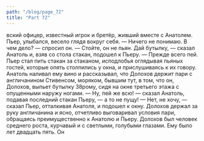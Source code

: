 ```yaml
---
path: "/blog/page_72"
title: "Part 72"
---
```


вский офицер, известный игрок и бретёр, живший вместе с Анатолем. Пьер, улыбался, весело глядя вокруг себя.
— Ничего не понимаю. В чем дело? — спросил он.
— Стойте, он не пьян. Дай бутылку, — сказал Анатоль и, взяв со стола стакан, подошел к Пьеру.
— Прежде всего пей.
Пьер стал пить стакан за стаканом, исподлобья оглядывая пьяных гостей, которые опять столпились у окна, и прислушиваясь к их говору. Анатоль наливал ему вино и рассказывал, что Долохов держит пари с англичанином Стивенсом, моряком, бывшим тут, в том, что он, Долохов, выпьет бутылку 38рому, сидя на окне третьего этажа с опущенными наружу ногами.
— Ну, пей же всю! — сказал Анатоль, подавая последний стакан Пьеру, — а то не пущу!
— Нет, не хочу, — сказал Пьер, отталкивая Анатоля, и подошел к окну.
Долохов держал за руку англичанина и ясно, отчетливо выговаривал условия пари, обращаясь преимущественно к Анатолю и Пьеру.
Долохов был человек среднего роста, курчавый и с светлыми, голубыми глазами. Ему было лет двадцать пять. Он
